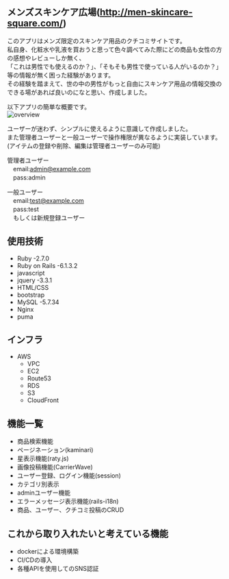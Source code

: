 
## メンズスキンケア広場(http://men-skincare-square.com/)

このアプリはメンズ限定のスキンケア用品のクチコミサイトです。  
私自身、化粧水や乳液を買おうと思って色々調べてみた際にどの商品も女性の方の感想やレビューしか無く、  
「これは男性でも使えるのか？」、「そもそも男性で使っている人がいるのか？」等の情報が無く困った経験があります。  
その経験を踏まえて、世の中の男性がもっと自由にスキンケア用品の情報交換のできる場があれば良いのになと思い、作成しました。  

以下アプリの簡単な概要です。  
![overview](https://user-images.githubusercontent.com/79210669/119690043-4fe06a80-be84-11eb-987e-d0a1d6a87b55.gif)


ユーザーが迷わず、シンプルに使えるように意識して作成しました。  
また管理者ユーザーと一般ユーザーで操作権限が異なるように実装しています。(アイテムの登録や削除、編集は管理者ユーザーのみ可能)

管理者ユーザー  
 　email:admin@example.com  
 　pass:admin
 
 一般ユーザー  
 　email:test@example.com  
 　pass:test  
 　もしくは新規登録ユーザー


## 使用技術  
- Ruby -2.7.0  
- Ruby on Rails -6.1.3.2  
- javascript  
- jquery -3.3.1
- HTML/CSS
- bootstrap
- MySQL -5.7.34  
- Nginx  
- puma

## インフラ 
- AWS  
  - VPC  
  - EC2  
  - Route53   
  - RDS  
  - S3  
  - CloudFront  
  
  

## 機能一覧
- 商品検索機能  
- ページネーション(kaminari)  
- 星表示機能(raty.js)  
- 画像投稿機能(CarrierWave)  
- ユーザー登録、ログイン機能(session)  
- カテゴリ別表示  
- adminユーザー機能  
- エラーメッセージ表示機能(rails-i18n)  
- 商品、ユーザー、クチコミ投稿のCRUD  


## これから取り入れたいと考えている機能
- dockerによる環境構築
- CI/CDの導入
- 各種APIを使用してのSNS認証
